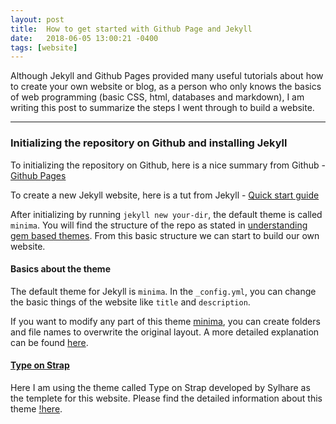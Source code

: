 ```yaml
---
layout: post
title:  How to get started with Github Page and Jekyll
date:   2018-06-05 13:00:21 -0400
tags: [website]
---
```


Although Jekyll and Github Pages provided many useful tutorials about how to create your own website or blog, as a person who only knows the basics of web programming (basic CSS, html, databases and markdown), I am writing this post to summarize the steps I went through to build a website.

---

### Initializing the repository on Github and installing Jekyll ###

To initializing the repository on Github, here is a nice summary from Github - [Github Pages](https://pages.github.com/)

To create a new Jekyll website, here is a tut from Jekyll - [Quick start guide](https://jekyllrb.com/docs/quickstart/)

After initializing by running `jekyll new your-dir`, the default theme is called `minima`. You will find the structure of the repo as stated in [understanding gem based themes](https://jekyllrb.com/docs/themes/#understanding-gem-based-themes). From this basic structure we can start to build our own website. 

#### Basics about the theme

The default theme for Jekyll is `minima`. In the `_config.yml`, you can change the basic things of the website like `title` and `description`. 

If you want to modify any part of this theme [minima](https://github.com/jekyll/minima), you can create folders and file names to overwrite the original layout. A more detailed explanation can be found [here](https://jekyllrb.com/docs/themes/#overriding-theme-defaults).

#### [Type on Strap](https://github.com/sylhare/Type-on-Strap)

Here I am using the theme called Type on Strap developed by Sylhare as the templete for this website. Please find the detailed information about this theme [!here](https://github.com/sylhare/Type-on-Strap).